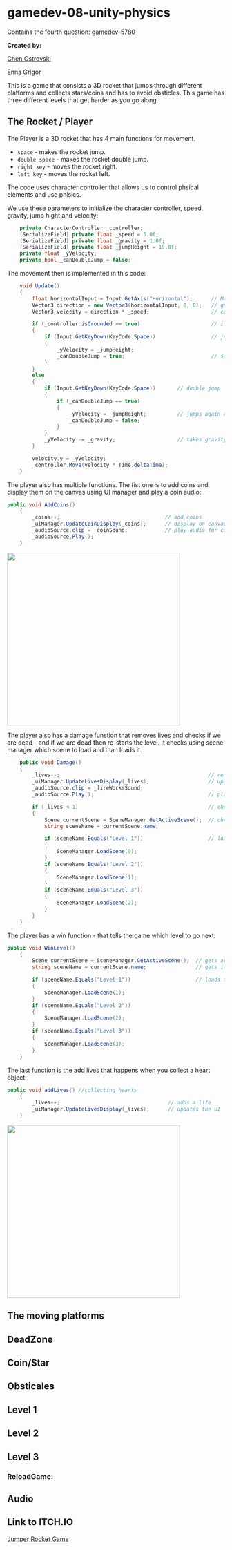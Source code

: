 # gamedev-08-unity-physics
Contains the fourth question: [gamedev-5780](https://github.com/erelsgl-at-ariel/gamedev-5780)

**Created by:**

[Chen Ostrovski](https://github.com/ChenOst)

[Enna Grigor](https://github.com/ennagrigor)

This is a game that consists a 3D rocket that jumps through different platforms and collects stars/coins and has to avoid obsticles.
This game has three different levels that get harder as you go along.

## The Rocket / Player

The Player is a 3D rocket that has 4 main functions for movement. 
- `space` - makes the rocket jump.
- `double space` - makes the rocket double jump.
- `right key` - moves the rocket right.
- `left key` - moves the rocket left.

The code uses character controller that allows us to control phsical elements and use phisics. 

We use these parameters to initialize the character controller, speed, gravity, jump hight and velocity:

```C#
    private CharacterController _controller;
    [SerializeField] private float _speed = 5.0f;
    [SerializeField] private float _gravity = 1.0f;
    [SerializeField] private float _jumpHeight = 19.0f;
    private float _yVelocity;
    private bool _canDoubleJump = false;
```

The movement then is implemented in this code:

```C#
    void Update()
    {
        float horizontalInput = Input.GetAxis("Horizontal");      // Moving The player on horizontal axis
        Vector3 direction = new Vector3(horizontalInput, 0, 0);   // getting direction
        Vector3 velocity = direction * _speed;                    // calculating velocity

        if (_controller.isGrounded == true)                       // if the player is on the ground than he can jump
        {
            if (Input.GetKeyDown(KeyCode.Space))                  // jumps when the space key is pressed
            {
                _yVelocity = _jumpHeight;
                _canDoubleJump = true;                            // sets double jump to true so he can jump again
            }
        }
        else
        {
            if (Input.GetKeyDown(KeyCode.Space))       // double jump
            {
                if (_canDoubleJump == true)
                {
                    _yVelocity = _jumpHeight;          // jumps again and sets to false so it is onl double
                    _canDoubleJump = false;
                }
            }
            _yVelocity -= _gravity;                    // takes gravity in account
        }

        velocity.y = _yVelocity;
        _controller.Move(velocity * Time.deltaTime);
    }
```

The player also has multiple functions.
The fist one is to add coins and display them on the canvas using UI manager and play a coin audio:

```C#
public void AddCoins()
    {
        _coins++;                                  // add coins
        _uiManager.UpdateCoinDisplay(_coins);      // display on canvas
        _audioSource.clip = _coinSound;            // play audio for coins
        _audioSource.Play();
    }
```
<img src="https://github.com/ennagrigor/JumperRocket/blob/master/Photos/Star_Coin.png" width=400>

The player also has a damage funstion that removes lives and checks if we are dead - and if we are dead then re-starts the level.
It checks using scene manager which scene to load and than loads it.

```C#
    public void Damage()
    {
        _lives--;                                                // removes a life when called
        _uiManager.UpdateLivesDisplay(_lives);                   // updates the UI 
        _audioSource.clip = _fireWorksSound;
        _audioSource.Play();                                     // playes damage audio

        if (_lives < 1)                                          // checks if we are dead 
        {
            Scene currentScene = SceneManager.GetActiveScene();  // checks which scene we are at
            string sceneName = currentScene.name;

            if (sceneName.Equals("Level 1"))                     // loads scene that was played
            {
                SceneManager.LoadScene(0);
            }
            if (sceneName.Equals("Level 2"))
            {
                SceneManager.LoadScene(1);
            }
            if (sceneName.Equals("Level 3"))
            {
                SceneManager.LoadScene(2);
            }
        }
    }
```

The player has a win function - that tells the game which level to go next:

```C#
public void WinLevel()
    {
        Scene currentScene = SceneManager.GetActiveScene();  // gets active scene
        string sceneName = currentScene.name;                // gets it's name

        if (sceneName.Equals("Level 1"))                     // loads the next scene according to current.
        {
            SceneManager.LoadScene(1);
        }
        if (sceneName.Equals("Level 2"))
        {
            SceneManager.LoadScene(2);
        }
        if (sceneName.Equals("Level 3"))
        {
            SceneManager.LoadScene(3);
        }
    }
```

The last function is the add lives that happens when you collect a heart object:

```C#
public void addLives() //collecting hearts
    {
        _lives++;                                   // adds a life
        _uiManager.UpdateLivesDisplay(_lives);      // updates the UI
    }
```

<img src="https://github.com/ennagrigor/JumperRocket/blob/master/Photos/Heart.png" width=400>

## The moving platforms

## DeadZone

## Coin/Star

## Obsticales

## Level 1

## Level 2

## Level 3

### ReloadGame:

## Audio

## Link to ITCH.IO
[Jumper Rocket Game](https://ennagrigor.itch.io/jumperrocket)
